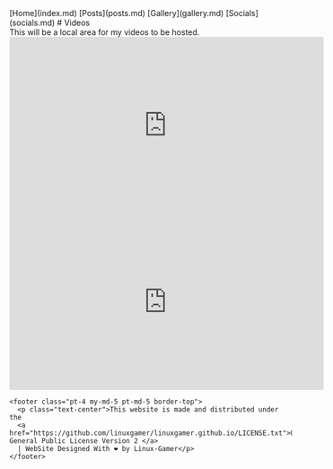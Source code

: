 <head><title>Linux-Gamer - Videos</title>
<link rel="shortcut icon" href="assets/logo.ico"></head>
[Home](index.md) [Posts](posts.md) [Gallery](gallery.md) [Socials](socials.md)
# Videos
<br>
This will be a local area for my videos to be hosted.

<iframe width="560" height="315" src="https://www.youtube.com/embed/V2JM4PS_x7I" title="YouTube video player" frameborder="0" allow="accelerometer; autoplay; clipboard-write; encrypted-media; gyroscope; picture-in-picture" allowfullscreen></iframe>
<br>
<iframe width="560" height="315" src="https://www.youtube.com/embed/akQs6qq2x3o" title="YouTube video player" frameborder="0" allow="accelerometer; autoplay; clipboard-write; encrypted-media; gyroscope; picture-in-picture" allowfullscreen></iframe>
<br>

    <footer class="pt-4 my-md-5 pt-md-5 border-top">
      <p class="text-center">This website is made and distributed under the 
      <a href="https://github.com/linuxgamer/linuxgamer.github.io/LICENSE.txt">GNU General Public License Version 2 </a>
      | WebSite Designed With ❤️ by Linux-Gamer</p>
    </footer>

